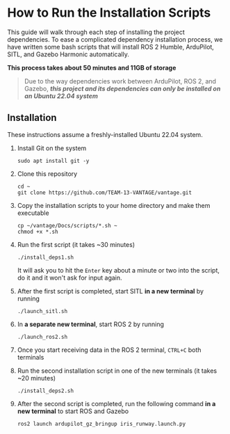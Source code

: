 # How to Run the Installation Scripts

This guide will walk through each step of installing the project dependencies. To ease a complicated dependency installation process, we have written some bash scripts that will install ROS 2 Humble, ArduPilot, SITL, and Gazebo Harmonic automatically. 

**This process takes about 50 minutes and 11GB of storage**

> Due to the way dependencies work between ArduPilot, ROS 2, and Gazebo, ***this project and its dependencies can only be installed on an Ubuntu 22.04 system***

## Installation

These instructions assume a freshly-installed Ubuntu 22.04 system.

1. Install Git on the system
    ```
    sudo apt install git -y
    ```
2. Clone this repository
    ``` 
    cd ~
    git clone https://github.com/TEAM-13-VANTAGE/vantage.git
    ```
3. Copy the installation scripts to your home directory and make them executable
    ```
    cp ~/vantage/Docs/scripts/*.sh ~
    chmod +x *.sh
    ```
4. Run the first script (it takes ~30 minutes)
    ```
    ./install_deps1.sh
    ```
    It will ask you to hit the `Enter` key about a minute or two into the script, do it and it won't ask for input again. 

5. After the first script is completed, start SITL **in a new terminal** by running 
    ```
    ./launch_sitl.sh
    ```
6. In **a separate new terminal**, start ROS 2 by running 
    ```
    ./launch_ros2.sh
    ```
7. Once you start receiving data in the ROS 2 terminal, `CTRL+C` both terminals
8. Run the second installation script in one of the new terminals (it takes ~20 minutes)
    ```
    ./install_deps2.sh
    ```
9. After the second script is completed, run the following command **in a new terminal** to start ROS and Gazebo
    ```
    ros2 launch ardupilot_gz_bringup iris_runway.launch.py
    ```
